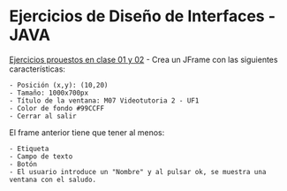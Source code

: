# Ejercicios de Diseño de Interfaces - JAVA


[Ejercicios prouestos en clase 01 y 02](Propuesta_de_ejercicio_01_02.java) - Crea un JFrame con las siguientes características:

    - Posición (x,y): (10,20)
    - Tamaño: 1000x700px
    - Título de la ventana: M07 Videotutoria 2 - UF1
    - Color de fondo #99CCFF
    - Cerrar al salir

El frame anterior tiene que tener al menos:

    - Etiqueta
    - Campo de texto
    - Botón
    - El usuario introduce un "Nombre" y al pulsar ok, se muestra una ventana con el saludo.


